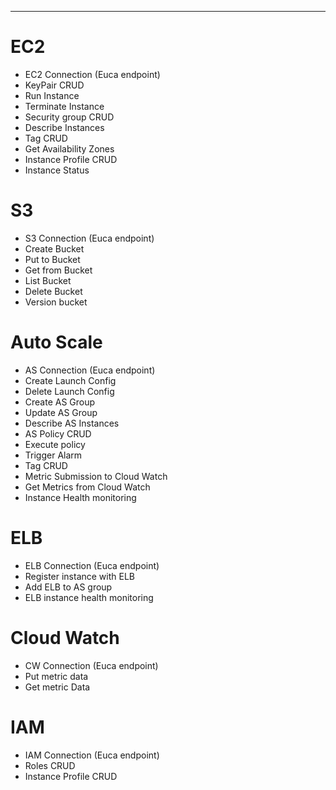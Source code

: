 
***

# EC2
* EC2 Connection (Euca endpoint)
* KeyPair CRUD
* Run Instance
* Terminate Instance
* Security group CRUD
* Describe Instances
* Tag CRUD
* Get Availability Zones
* Instance Profile CRUD
* Instance Status

# S3
* S3 Connection (Euca endpoint)
* Create Bucket
* Put to Bucket
* Get from Bucket
* List Bucket
* Delete Bucket
* Version bucket

# Auto Scale  
* AS Connection (Euca endpoint)
* Create Launch Config
* Delete Launch Config
* Create AS Group
* Update AS Group
* Describe AS Instances
* AS Policy CRUD
* Execute policy
* Trigger Alarm
* Tag CRUD
* Metric Submission to Cloud Watch
* Get Metrics from Cloud Watch
* Instance Health monitoring

# ELB
* ELB Connection (Euca endpoint)
* Register instance with ELB
* Add ELB to AS group
* ELB instance health monitoring

# Cloud Watch
* CW Connection (Euca endpoint)
* Put metric data
* Get metric Data

# IAM
* IAM Connection (Euca endpoint)
* Roles CRUD
* Instance Profile CRUD
